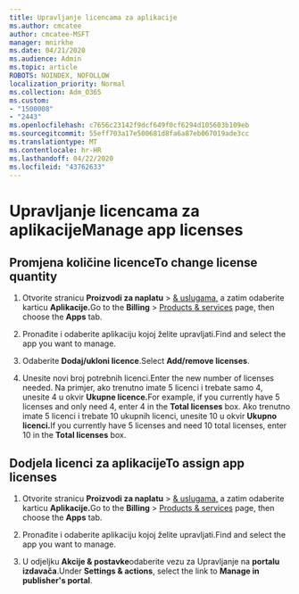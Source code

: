 ```yaml
---
title: Upravljanje licencama za aplikacije
ms.author: cmcatee
author: cmcatee-MSFT
manager: mnirkhe
ms.date: 04/21/2020
ms.audience: Admin
ms.topic: article
ROBOTS: NOINDEX, NOFOLLOW
localization_priority: Normal
ms.collection: Adm_O365
ms.custom:
- "1500008"
- "2443"
ms.openlocfilehash: c7656c23142f9dcf649f0cf6294d105603b109eb
ms.sourcegitcommit: 55eff703a17e500681d8fa6a87eb067019ade3cc
ms.translationtype: MT
ms.contentlocale: hr-HR
ms.lasthandoff: 04/22/2020
ms.locfileid: "43762633"
---
```

# <a name="manage-app-licenses"></a><span data-ttu-id="ca28c-102">Upravljanje licencama za aplikacije</span><span class="sxs-lookup"><span data-stu-id="ca28c-102">Manage app licenses</span></span>

## <a name="to-change-license-quantity"></a><span data-ttu-id="ca28c-103">Promjena količine licence</span><span class="sxs-lookup"><span data-stu-id="ca28c-103">To change license quantity</span></span>

1. <span data-ttu-id="ca28c-104">Otvorite stranicu **Proizvodi za naplatu** > [& uslugama,](https://go.microsoft.com/fwlink/p/?linkid=842054) a zatim odaberite karticu **Aplikacije.**</span><span class="sxs-lookup"><span data-stu-id="ca28c-104">Go to the **Billing** > [Products & services](https://go.microsoft.com/fwlink/p/?linkid=842054) page, then choose the **Apps** tab.</span></span>

2. <span data-ttu-id="ca28c-105">Pronađite i odaberite aplikaciju kojoj želite upravljati.</span><span class="sxs-lookup"><span data-stu-id="ca28c-105">Find and select the app you want to manage.</span></span>  

3. <span data-ttu-id="ca28c-106">Odaberite **Dodaj/ukloni licence**.</span><span class="sxs-lookup"><span data-stu-id="ca28c-106">Select **Add/remove licenses**.</span></span>

4. <span data-ttu-id="ca28c-107">Unesite novi broj potrebnih licenci.</span><span class="sxs-lookup"><span data-stu-id="ca28c-107">Enter the new number of licenses needed.</span></span> <span data-ttu-id="ca28c-108">Na primjer, ako trenutno imate 5 licenci i trebate samo 4, unesite 4 u okvir **Ukupne licence.**</span><span class="sxs-lookup"><span data-stu-id="ca28c-108">For example, if you currently have 5 licenses and only need 4, enter 4 in the **Total licenses** box.</span></span> <span data-ttu-id="ca28c-109">Ako trenutno imate 5 licenci i trebate 10 ukupnih licenci, unesite 10 u okvir **Ukupno licenci.**</span><span class="sxs-lookup"><span data-stu-id="ca28c-109">If you currently have 5 licenses and need 10 total licenses, enter 10 in the **Total licenses** box.</span></span>

## <a name="to-assign-app-licenses"></a><span data-ttu-id="ca28c-110">Dodjela licenci za aplikacije</span><span class="sxs-lookup"><span data-stu-id="ca28c-110">To assign app licenses</span></span>

1. <span data-ttu-id="ca28c-111">Otvorite stranicu **Proizvodi za naplatu** > [& uslugama,](https://go.microsoft.com/fwlink/p/?linkid=842054) a zatim odaberite karticu **Aplikacije.**</span><span class="sxs-lookup"><span data-stu-id="ca28c-111">Go to the **Billing** > [Products & services](https://go.microsoft.com/fwlink/p/?linkid=842054) page, then choose the **Apps** tab.</span></span>

2. <span data-ttu-id="ca28c-112">Pronađite i odaberite aplikaciju kojoj želite upravljati.</span><span class="sxs-lookup"><span data-stu-id="ca28c-112">Find and select the app you want to manage.</span></span>  

3. <span data-ttu-id="ca28c-113">U odjeljku **Akcije & postavke**odaberite vezu za Upravljanje na **portalu izdavača**.</span><span class="sxs-lookup"><span data-stu-id="ca28c-113">Under **Settings & actions**, select the link to **Manage in publisher's portal**.</span></span>